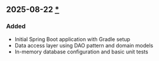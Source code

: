 ## 2025-08-22 [*](https://github.com/David-Parry/trader/pull/7)

### Added
- Initial Spring Boot application with Gradle setup
- Data access layer using DAO pattern and domain models
- In-memory database configuration and basic unit tests